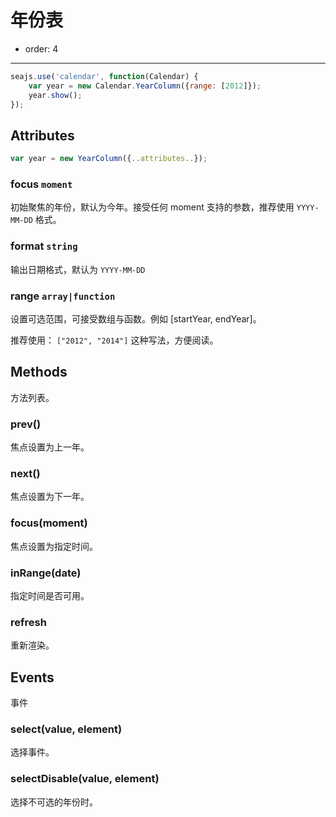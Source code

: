# 年份表

- order: 4

------------

<link rel="stylesheet" href="../src/css/year.css" />

<style type="text/css">
.ui-calendar-year {
position: absolute;
top: 160px;
right: 10%;
}
</style>


````javascript
seajs.use('calendar', function(Calendar) {
    var year = new Calendar.YearColumn({range: [2012]});
    year.show();
});
````

## Attributes

```javascript
var year = new YearColumn({..attributes..});
```

### focus `moment`

初始聚焦的年份，默认为今年。接受任何 moment 支持的参数，推荐使用 ``YYYY-MM-DD`` 格式。


### format `string`

输出日期格式，默认为 ``YYYY-MM-DD``


### range `array|function`

设置可选范围，可接受数组与函数。例如 [startYear, endYear]。

推荐使用： ``["2012", "2014"]`` 这种写法，方便阅读。


## Methods

方法列表。

### prev()

焦点设置为上一年。

### next()

焦点设置为下一年。

### focus(moment)

焦点设置为指定时间。

### inRange(date)

指定时间是否可用。

### refresh

重新渲染。

## Events

事件

### select(value, element)

选择事件。

### selectDisable(value, element)

选择不可选的年份时。
